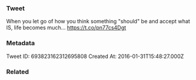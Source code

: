 ### Tweet
When you let go of how you think something "should" be and accept what IS, life becomes much… https://t.co/pn77cs4Dgt

### Metadata
Tweet ID: 693823162312695808
Created At: 2016-01-31T15:48:27.000Z

### Related

